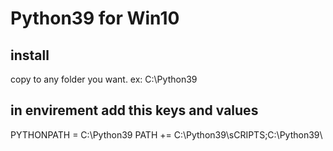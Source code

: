 # Python39 for Win10

## install
copy to any folder you want. ex: C:\Python39

## in envirement add this keys and values
PYTHONPATH = C:\Python39
PATH += C:\Python39\sCRIPTS\;C:\Python39\

